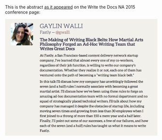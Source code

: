 This is the abstract [as it appeared](http://www.writethedocs.org//conf/na/2015/speakers/#speaker-gwalli) on the Write the Docs NA 2015 conference page:

![abstract screenshot](/images/abstractscreenshot.png)
